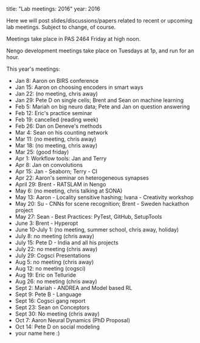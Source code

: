title: "Lab meetings: 2016"
year: 2016

Here we will post slides/discussions/papers related to recent
or upcoming lab meetings.
Subject to change, of course.

Meetings take place in PAS 2464 Friday at high noon.

Nengo development meetings take place on Tuesdays at 1p,
and run for an hour.

This year's meetings:

- Jan 8: Aaron on BIRS conference
- Jan 15: Aaron on choosing encoders in smart ways
- Jan 22: (no meeting, chris away)
- Jan 29: Pete D on single cells; Brent and Sean on machine learning
- Feb 5: Mariah on big neuro data; Pete and Jan on question answering
- Feb 12: Eric's practice seminar
- Feb 19: cancelled (reading week)
- Feb 26: Dan on Deneve's methods
- Mar 4: Sean on his counting network
- Mar 11: (no meeting, chris away)
- Mar 18: (no meeting, chris away)
- Mar 25: (good friday)
- Apr 1: Workflow tools: Jan and Terry
- Apr 8: Jan on convolutions
- Apr 15: Jan - Seaborn; Terry - CI
- Apr 22: Aaron's seminar on heterogeneous synapses
- April 29: Brent - RATSLAM in Nengo
- May 6: (no meeting, chris talking at SONA)
- May 13: Aaron - Locality sensitive hashing; Ivana - Creativity workshop
- May 20: Su - CNNs  for scene recognition; Brent - Sweden hackathon project
- May 27: Sean - Best Practices: PyTest, GitHub, SetupTools
- June 3: Brent - Hyperopt 
- June 10-July 1: (no meeting, summer school, chris away, holiday)
- July 8: no meeting (chris away)
- July 15: Pete D - India and all his projects
- July 22: no meeting (chris away)
- July 29: Cogsci Presentations
- Aug 5: no meeting (chris away)
- Aug 12: no meeting (cogsci)
- Aug 19: Eric on Telluride
- Aug 26: no meeting (chris away)
- Sept 2: Mariah - ANDREA and Model based RL
- Sept 9: Pete B - Language
- Sept 16: Cogsci gang report
- Sept 23: Sean on Conceptors
- Sept 30: No meeting (chris away)
- Oct 7: Aaron Neural Dynamics (PhD Proposal)
- Oct 14: Pete D on social modeling
- your name here :)
